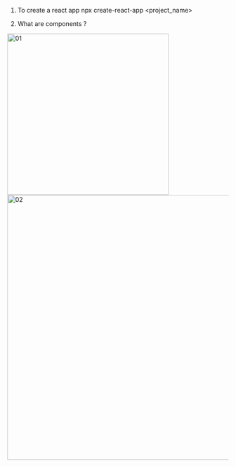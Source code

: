 1. To create a react app
  npx create-react-app <project_name>
  
2. What are components ?
   
<img width="367" alt="01" src="https://github.com/user-attachments/assets/a337b1fe-73ea-440e-9919-8a71522b6990" />
<img width="603" alt="02" src="https://github.com/user-attachments/assets/ad1d85ec-39e7-4845-bc78-0b8e9cb871c2" />
